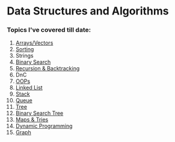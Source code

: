 # Data Structures and Algorithms

### Topics I've covered till date:
1. [Arrays/Vectors](https://github.com/riyasachdeva04/dsa/tree/main/dsa/arrays)
2. [Sorting](https://github.com/riyasachdeva04/dsa/tree/main/dsa/sorting)
3. Strings
4. [Binary Search](https://github.com/riyasachdeva04/dsa/tree/main/dsa/binary-search%20%26%20sorting/BS1%20Cods)
5. [Recursion & Backtracking](https://github.com/riyasachdeva04/dsa/tree/main/dsa/reccursion)
6. DnC
7. [OOPs](https://github.com/riyasachdeva04/dsa/tree/main/dsa/oops)
8. [Linked List](https://github.com/riyasachdeva04/dsa/tree/main/dsa/linked%20list)
9. [Stack](https://github.com/riyasachdeva04/dsa/tree/main/dsa/stack)
10. [Queue](https://github.com/riyasachdeva04/dsa/tree/main/dsa/queue)
11. [Tree](https://github.com/riyasachdeva04/dsa/tree/main/dsa/tree)
12. [Binary Search Tree](https://github.com/riyasachdeva04/dsa/tree/main/dsa/binary%20search%20tree)
13. [Maps & Tries](https://github.com/riyasachdeva04/dsa/tree/main/dsa/Maps%20%26%20Tries)
14. [Dynamic Programming](https://github.com/riyasachdeva04/dsa/tree/main/dsa/DP)
15. [Graph](https://github.com/riyasachdeva04/dsa/tree/main/dsa/graph)

